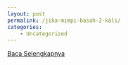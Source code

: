 ```yaml
---
layout: post
permalink: /jika-mimpi-basah-2-kali/
categories:
    - Uncategorized
---
```


[Baca Selengkapnya](/01)